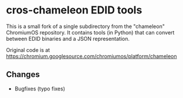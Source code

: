 # cros-chameleon EDID tools

This is a small fork of a single subdirectory from the "chameleon" ChromiumOS repository.
It contains tools (in Python) that can convert between EDID binaries and a JSON representation.

Original code is at <https://chromium.googlesource.com/chromiumos/platform/chameleon>

## Changes

- Bugfixes (typo fixes)
